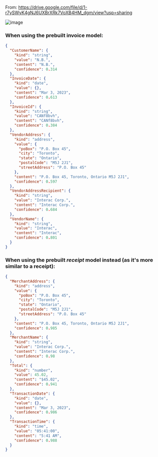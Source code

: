From: https://drive.google.com/file/d/1-r7ySWyK4gNJ6UXBrXRk7VoXB4HM_dgm/view?usp=sharing

![image](https://user-images.githubusercontent.com/42508203/227659122-ae51157d-5e08-4169-9cf0-7245cbde8c82.png)

### When using the prebuilt invoice model:

```json
{
  "CustomerName": {
    "kind": "string",
    "value": "N.B.",
    "content": "N.B.",
    "confidence": 0.314
  },
  "InvoiceDate": {
    "kind": "date",
    "value": {},
    "content": "Mar 3, 2023",
    "confidence": 0.613
  },
  "InvoiceId": {
    "kind": "string",
    "value": "CANf8bvh",
    "content": "CANf8bvh",
    "confidence": 0.384
  },
  "VendorAddress": {
    "kind": "address",
    "value": {
      "poBox": "P.O. Box 45",
      "city": "Toronto",
      "state": "Ontario",
      "postalCode": "M5J 2J1",
      "streetAddress": "P.O. Box 45"
    },
    "content": "P.O. Box 45, Toronto, Ontario M5J 2J1",
    "confidence": 0.597
  },
  "VendorAddressRecipient": {
    "kind": "string",
    "value": "Interac Corp.",
    "content": "Interac Corp.",
    "confidence": 0.684
  },
  "VendorName": {
    "kind": "string",
    "value": "Interac",
    "content": "Interac",
    "confidence": 0.801
  }
}
```

### When using the prebuilt *receipt* model instead (as it's more similar to a receipt):

```json
{
  "MerchantAddress": {
    "kind": "address",
    "value": {
      "poBox": "P.O. Box 45",
      "city": "Toronto",
      "state": "Ontario",
      "postalCode": "M5J 2J1",
      "streetAddress": "P.O. Box 45"
    },
    "content": "P.O. Box 45, Toronto, Ontario M5J 2J1",
    "confidence": 0.985
  },
  "MerchantName": {
    "kind": "string",
    "value": "Interac Corp.",
    "content": "Interac Corp.",
    "confidence": 0.98
  },
  "Total": {
    "kind": "number",
    "value": 45.02,
    "content": "$45.02",
    "confidence": 0.941
  },
  "TransactionDate": {
    "kind": "date",
    "value": {},
    "content": "Mar 3, 2023",
    "confidence": 0.986
  },
  "TransactionTime": {
    "kind": "time",
    "value": "05:41:00",
    "content": "5:41 AM",
    "confidence": 0.988
  }
}
```
